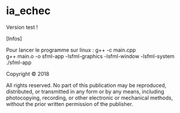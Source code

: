 # ia_echec

Version test !

[Infos]

Pour lancer le programme sur linux :
g++ -c main.cpp  
g++ main.o -o sfml-app -lsfml-graphics -lsfml-window -lsfml-system  
./sfml-app  


Copyright © 2018

All rights reserved. No part of this publication may be reproduced, distributed, or transmitted in any form or by any means, including photocopying, recording, or other electronic or mechanical methods, without the prior written permission of the publisher.
